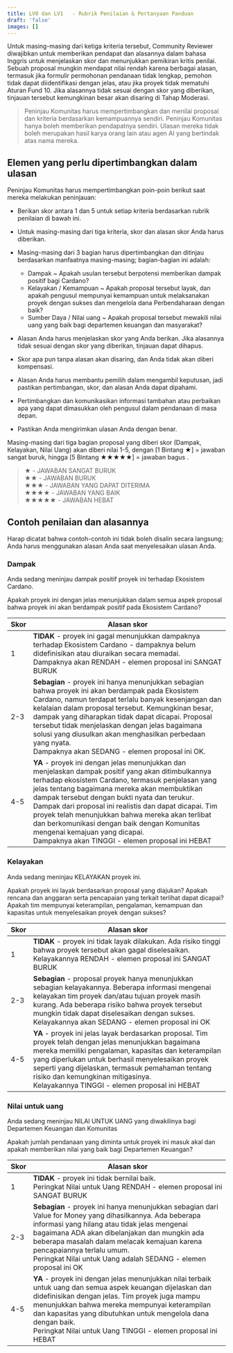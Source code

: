 ```yaml
---
title: LV0 dan LV1   - Rubrik Penilaian & Pertanyaan Panduan
draft: 'false'
images: []
---
```


Untuk masing-masing dari ketiga kriteria tersebut, Community Reviewer diwajibkan untuk memberikan pendapat dan alasannya dalam bahasa Inggris untuk menjelaskan skor dan menunjukkan pemikiran kritis penilai. Sebuah proposal mungkin mendapat nilai rendah karena berbagai alasan, termasuk jika formulir permohonan pendanaan tidak lengkap, pemohon tidak dapat diidentifikasi dengan jelas, atau jika proyek tidak mematuhi Aturan Fund 10. Jika alasannya tidak sesuai dengan skor yang diberikan, tinjauan tersebut kemungkinan besar akan disaring di Tahap Moderasi.

> Peninjau Komunitas harus mempertimbangkan dan menilai proposal dan kriteria berdasarkan kemampuannya sendiri. Peninjau Komunitas hanya boleh memberikan pendapatnya sendiri. Ulasan mereka tidak boleh merupakan hasil karya orang lain atau agen AI yang bertindak atas nama mereka.

## Elemen yang perlu dipertimbangkan dalam ulasan

Peninjau Komunitas harus mempertimbangkan poin-poin berikut saat mereka melakukan peninjauan:

- Berikan skor antara 1 dan 5 untuk setiap kriteria berdasarkan rubrik penilaian di bawah ini.

- Untuk masing-masing dari tiga kriteria, skor dan alasan skor Anda harus diberikan.

- Masing-masing dari 3 bagian harus dipertimbangkan dan ditinjau berdasarkan manfaatnya masing-masing; bagian-bagian ini adalah:

    - Dampak ~ Apakah usulan tersebut berpotensi memberikan dampak positif bagi Cardano?
    - Kelayakan / Kemampuan ~ Apakah proposal tersebut layak, dan apakah pengusul mempunyai kemampuan untuk melaksanakan proyek dengan sukses dan mengelola dana Perbendaharaan dengan baik?
    - Sumber Daya / Nilai uang ~ Apakah proposal tersebut mewakili nilai uang yang baik bagi departemen keuangan dan masyarakat?

- Alasan Anda harus menjelaskan skor yang Anda berikan. Jika alasannya tidak sesuai dengan skor yang diberikan, tinjauan dapat dihapus.

- Skor apa pun tanpa alasan akan disaring, dan Anda tidak akan diberi kompensasi.

- Alasan Anda harus membantu pemilih dalam mengambil keputusan, jadi pastikan pertimbangan, skor, dan alasan Anda dapat dipahami.

- Pertimbangkan dan komunikasikan informasi tambahan atau perbaikan apa yang dapat dimasukkan oleh pengusul dalam pendanaan di masa depan.

- Pastikan Anda mengirimkan ulasan Anda dengan benar.

Masing-masing dari tiga bagian proposal yang diberi skor (Dampak, Kelayakan, Nilai Uang) akan diberi nilai 1-5, dengan [1 Bintang ★] = jawaban sangat buruk, hingga [5 Bintang ★★★★★] = jawaban bagus .

> ★ - JAWABAN SANGAT BURUK<br> ★★ - JAWABAN BURUK<br> ★★★ - JAWABAN YANG DAPAT DITERIMA<br> ★★★★ - JAWABAN YANG BAIK<br> ★★★★★ - JAWABAN HEBAT

## Contoh penilaian dan alasannya

Harap dicatat bahwa contoh-contoh ini tidak boleh disalin secara langsung; Anda harus menggunakan alasan Anda saat menyelesaikan ulasan Anda.

### Dampak

Anda sedang meninjau dampak positif proyek ini terhadap Ekosistem Cardano.

Apakah proyek ini dengan jelas menunjukkan dalam semua aspek proposal bahwa proyek ini akan berdampak positif pada Ekosistem Cardano?

Skor | Alasan skor
--- | ---
1 | **TIDAK** - proyek ini gagal menunjukkan dampaknya terhadap Ekosistem Cardano - dampaknya belum didefinisikan atau diuraikan secara memadai.<br> Dampaknya akan RENDAH - elemen proposal ini SANGAT BURUK
2-3 | **Sebagian** - proyek ini hanya menunjukkan sebagian bahwa proyek ini akan berdampak pada Ekosistem Cardano, namun terdapat terlalu banyak kesenjangan dan kelalaian dalam proposal tersebut. Kemungkinan besar, dampak yang diharapkan tidak dapat dicapai. Proposal tersebut tidak menjelaskan dengan jelas bagaimana solusi yang diusulkan akan menghasilkan perbedaan yang nyata.<br> Dampaknya akan SEDANG - elemen proposal ini OK.
4-5 | **YA** - proyek ini dengan jelas menunjukkan dan menjelaskan dampak positif yang akan ditimbulkannya terhadap ekosistem Cardano, termasuk penjelasan yang jelas tentang bagaimana mereka akan membuktikan dampak tersebut dengan bukti nyata dan terukur. Dampak dari proposal ini realistis dan dapat dicapai. Tim proyek telah menunjukkan bahwa mereka akan terlibat dan berkomunikasi dengan baik dengan Komunitas mengenai kemajuan yang dicapai.<br> Dampaknya akan TINGGI - elemen proposal ini HEBAT

### Kelayakan

Anda sedang meninjau KELAYAKAN proyek ini.

Apakah proyek ini layak berdasarkan proposal yang diajukan? Apakah rencana dan anggaran serta pencapaian yang terkait terlihat dapat dicapai? Apakah tim mempunyai keterampilan, pengalaman, kemampuan dan kapasitas untuk menyelesaikan proyek dengan sukses?

Skor | Alasan skor
--- | ---
1 | **TIDAK** - proyek ini tidak layak dilakukan. Ada risiko tinggi bahwa proyek tersebut akan gagal diselesaikan.<br> Kelayakannya RENDAH - elemen proposal ini SANGAT BURUK
2-3 | **Sebagian** - proposal proyek hanya menunjukkan sebagian kelayakannya. Beberapa informasi mengenai kelayakan tim proyek dan/atau tujuan proyek masih kurang. Ada beberapa risiko bahwa proyek tersebut mungkin tidak dapat diselesaikan dengan sukses.<br> Kelayakannya akan SEDANG - elemen proposal ini OK
4-5 | **YA** - proyek ini jelas layak berdasarkan proposal. Tim proyek telah dengan jelas menunjukkan bagaimana mereka memiliki pengalaman, kapasitas dan keterampilan yang diperlukan untuk berhasil menyelesaikan proyek seperti yang dijelaskan, termasuk pemahaman tentang risiko dan kemungkinan mitigasinya.<br> Kelayakannya TINGGI - elemen proposal ini HEBAT

### Nilai untuk uang

Anda sedang meninjau NILAI UNTUK UANG yang diwakilinya bagi Departemen Keuangan dan Komunitas

Apakah jumlah pendanaan yang diminta untuk proyek ini masuk akal dan apakah memberikan nilai yang baik bagi Departemen Keuangan?

Skor | Alasan skor
--- | ---
1 | **TIDAK** - proyek ini tidak bernilai baik.<br> Peringkat Nilai untuk Uang RENDAH - elemen proposal ini SANGAT BURUK
2-3 | **Sebagian** - proyek ini hanya menunjukkan sebagian dari Value for Money yang dihasilkannya. Ada beberapa informasi yang hilang atau tidak jelas mengenai bagaimana ADA akan dibelanjakan dan mungkin ada beberapa masalah dalam melacak kemajuan karena pencapaiannya terlalu umum.<br> Peringkat Nilai untuk Uang adalah SEDANG - elemen proposal ini OK
4-5 | **YA** - proyek ini dengan jelas menunjukkan nilai terbaik untuk uang dan semua aspek keuangan dijelaskan dan didefinisikan dengan jelas. Tim proyek juga mampu menunjukkan bahwa mereka mempunyai keterampilan dan kapasitas yang dibutuhkan untuk mengelola dana dengan baik.<br> Peringkat Nilai untuk Uang TINGGI - elemen proposal ini HEBAT
